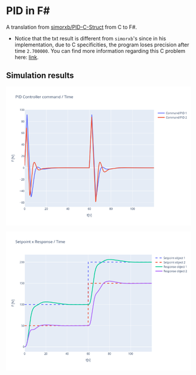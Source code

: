 # PID in F#

A translation from [simorxb/PID-C-Struct](https://github.com/simorxb/PID-C-Struct) from C to F#.

* Notice that the txt result is different from `simorxb`'s since in his implementation, due to C specificities, the program loses precision after time `2.700000`. You can find more information regarding this C problem here: [link](https://github.com/MicrosoftDocs/cpp-docs/blob/main/docs/build/why-floating-point-numbers-may-lose-precision.md).

## Simulation results

!["PID controller command per time"](./assets/pid-command-per-time.png)

!["Setpoint and response comparison per time"](./assets/setpoint-and-response-per-time.png)